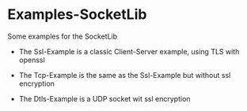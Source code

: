 # Examples-SocketLib
Some examples for the SocketLib

- The Ssl-Example is a classic Client-Server example, using TLS with openssl

- The Tcp-Example is the same as the Ssl-Example but without ssl encryption 

- The Dtls-Example is a UDP socket wit ssl encryption 

